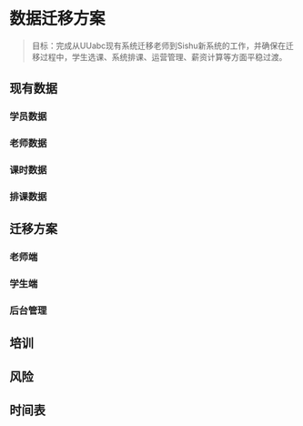 # 数据迁移方案

<link rel="stylesheet" type="text/css" href="https://yanwei.github.io/auto-number-title.css" />

> 目标：完成从UUabc现有系统迁移老师到Sishu新系统的工作，并确保在迁移过程中，学生选课、系统排课、运营管理、薪资计算等方面平稳过渡。

## 现有数据
### 学员数据
### 老师数据
### 课时数据
### 排课数据

## 迁移方案
### 老师端
### 学生端
### 后台管理

## 培训
## 风险
## 时间表